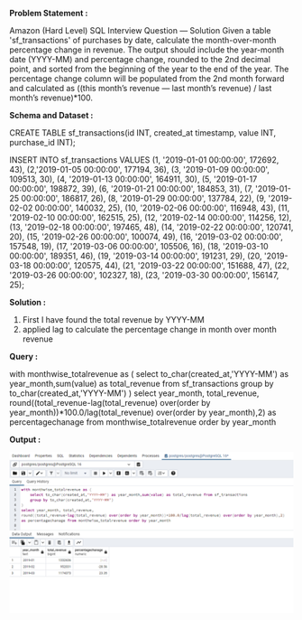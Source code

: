 ******Problem Statement :******

Amazon (Hard Level) SQL Interview Question — Solution
Given a table 'sf_transactions' of purchases by date, calculate the month-over-month percentage change in revenue. 
The output should include the year-month date (YYYY-MM) and percentage change, rounded to the 2nd decimal point, and sorted from the beginning of the year to the end of the year. 
The percentage change column will be populated from the 2nd month forward and calculated as ((this month’s revenue — last month’s revenue) / last month’s revenue)*100.

******Schema and Dataset :******

CREATE TABLE sf_transactions(id INT, created_at timestamp, value INT, purchase_id INT);

INSERT INTO sf_transactions VALUES
(1, '2019-01-01 00:00:00',  172692, 43), 
(2,'2019-01-05 00:00:00',  177194, 36),
(3, '2019-01-09 00:00:00',  109513, 30),
(4, '2019-01-13 00:00:00',  164911, 30),
(5, '2019-01-17 00:00:00',  198872, 39), 
(6, '2019-01-21 00:00:00',  184853, 31),
(7, '2019-01-25 00:00:00',  186817, 26), 
(8, '2019-01-29 00:00:00',  137784, 22),
(9, '2019-02-02 00:00:00',  140032, 25), 
(10, '2019-02-06 00:00:00', 116948, 43), 
(11, '2019-02-10 00:00:00', 162515, 25), 
(12, '2019-02-14 00:00:00', 114256, 12), 
(13, '2019-02-18 00:00:00', 197465, 48), 
(14, '2019-02-22 00:00:00', 120741, 20), 
(15, '2019-02-26 00:00:00', 100074, 49), 
(16, '2019-03-02 00:00:00', 157548, 19), 
(17, '2019-03-06 00:00:00', 105506, 16), 
(18, '2019-03-10 00:00:00', 189351, 46), 
(19, '2019-03-14 00:00:00', 191231, 29), 
(20, '2019-03-18 00:00:00', 120575, 44), 
(21, '2019-03-22 00:00:00', 151688, 47), 
(22, '2019-03-26 00:00:00', 102327, 18), 
(23, '2019-03-30 00:00:00', 156147, 25);

******Solution :******

1. First I have found the total revenue by YYYY-MM
2. applied lag to calculate the percentage change in month over month revenue
   
******Query :******

with monthwise_totalrevenue as ( 
	select to_char(created_at,'YYYY-MM') as year_month,sum(value) as total_revenue from sf_transactions
 	group by to_char(created_at,'YYYY-MM') 
) 
select year_month, total_revenue,
round((total_revenue-lag(total_revenue) over(order by year_month))*100.0/lag(total_revenue) over(order by year_month),2) 
as percentagechanage from monthwise_totalrevenue order by year_month

******Output :******

![Example Image](image.png)

 
